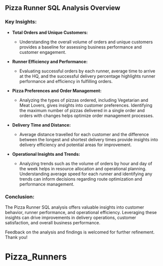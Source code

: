 ## Pizza Runner SQL Analysis Overview

### Key Insights:

- **Total Orders and Unique Customers:**
  - Understanding the overall volume of orders and unique customers provides a baseline for assessing business performance and customer engagement.

- **Runner Efficiency and Performance:**
  - Evaluating successful orders by each runner, average time to arrive at the HQ, and the successful delivery percentage highlights runner performance and efficiency in fulfilling orders.

- **Pizza Preferences and Order Management:**
  - Analyzing the types of pizzas ordered, including Vegetarian and Meat Lovers, gives insights into customer preferences. Identifying the maximum number of pizzas delivered in a single order and orders with changes helps optimize order management processes.

- **Delivery Time and Distance:**
  - Average distance travelled for each customer and the difference between the longest and shortest delivery times provide insights into delivery efficiency and potential areas for improvement.

- **Operational Insights and Trends:**
  - Analyzing trends such as the volume of orders by hour and day of the week helps in resource allocation and operational planning. Understanding average speed for each runner and identifying any trends can inform decisions regarding route optimization and performance management.

### Conclusion:
The Pizza Runner SQL analysis offers valuable insights into customer behavior, runner performance, and operational efficiency. Leveraging these insights can drive improvements in delivery operations, customer satisfaction, and overall business performance.

Feedback on the analysis and findings is welcomed for further refinement. Thank you!
# Pizza_Runners
